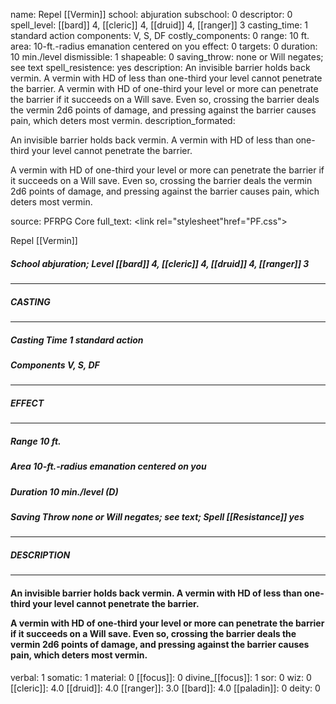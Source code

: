 name: Repel [[Vermin]]
school: abjuration
subschool: 0
descriptor: 0
spell_level: [[bard]] 4, [[cleric]] 4, [[druid]] 4, [[ranger]] 3
casting_time: 1 standard action
components: V, S, DF
costly_components: 0
range: 10 ft.
area: 10-ft.-radius emanation centered on you
effect: 0
targets: 0
duration: 10 min./level
dismissible: 1
shapeable: 0
saving_throw: none or Will negates; see text
spell_resistence: yes
description: An invisible barrier holds back vermin. A vermin with HD of less than one-third your level cannot penetrate the barrier.  A vermin with HD of one-third your level or more can penetrate the barrier if it succeeds on a Will save. Even so, crossing the barrier deals the vermin 2d6 points of damage, and pressing against the barrier causes pain, which deters most vermin.
description_formated: <p>An invisible barrier holds back vermin. A vermin with HD of less than one-third your level cannot penetrate the barrier.</p><p>A vermin with HD of one-third your level or more can penetrate the barrier if it succeeds on a Will save. Even so, crossing the barrier deals the vermin 2d6 points of damage, and pressing against the barrier causes pain, which deters most vermin.</p>
source: PFRPG Core
full_text: <link rel="stylesheet"href="PF.css"><div class="heading"><p class="alignleft">Repel [[Vermin]]</p><div style="clear: both;"></div></div><div><h5><b>School </b>abjuration; <b>Level </b>[[bard]] 4, [[cleric]] 4, [[druid]] 4, [[ranger]] 3</h5></div><hr/><div><h5><b>CASTING</b></h5></div><hr/><div><h5><b>Casting Time </b>1 standard action</h5><h5><b>Components </b>V, S, DF</h5></div><hr/><div><h5><b>EFFECT</b></h5></div><hr/><div><h5><b>Range </b>10 ft.</h5><h5><b>Area </b>10-ft.-radius emanation centered on you</h5><h5><b>Duration </b>10 min./level (D)</h5><h5><b>Saving Throw </b>none or Will negates; see text; <b>Spell [[Resistance]] </b>yes</h5></div><hr/><div><h5><b>DESCRIPTION</b></h5></div><hr/><div><h4><p>An invisible barrier holds back vermin. A vermin with HD of less than one-third your level cannot penetrate the barrier.</p><p>A vermin with HD of one-third your level or more can penetrate the barrier if it succeeds on a Will save. Even so, crossing the barrier deals the vermin 2d6 points of damage, and pressing against the barrier causes pain, which deters most vermin.</p></h4></div>
verbal: 1
somatic: 1
material: 0
[[focus]]: 0
divine_[[focus]]: 1
sor: 0
wiz: 0
[[cleric]]: 4.0
[[druid]]: 4.0
[[ranger]]: 3.0
[[bard]]: 4.0
[[paladin]]: 0
deity: 0

